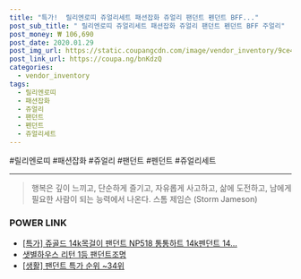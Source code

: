 ```yaml
--- 
title: "특가!  릴리엔로띠 쥬얼리세트 패션잡화 쥬얼리 팬던트 펜던트 BFF..." 
post_sub_title: " 릴리엔로띠 쥬얼리세트 패션잡화 쥬얼리 팬던트 펜던트 BFF 주얼리" 
post_money: ₩ 106,690 
post_date: 2020.01.29 
post_img_url: https://static.coupangcdn.com/image/vendor_inventory/9ce4/30ee5c9e1f6f831e0cb5fcfb74f6cda15097a9d8e1bf787305dd3c9c678b.jpg 
post_link_url: https://coupa.ng/bnKdzQ 
categories: 
  - vendor_inventory 
tags: 
  - 릴리엔로띠 
  - 패션잡화 
  - 쥬얼리 
  - 팬던트 
  - 펜던트 
  - 쥬얼리세트 
--- 
```

  #릴리엔로띠 #패션잡화 #쥬얼리 #팬던트 #펜던트 #쥬얼리세트 
<hr> 

> 행복은 깊이 느끼고, 단순하게 즐기고, 자유롭게 사고하고, 삶에 도전하고, 남에게 필요한 사람이 되는 능력에서 나온다. 스톰 제임슨 (Storm Jameson) 


### POWER LINK

* <a href="https://blog.naver.com/santokki14/221791127324" target="_blank">[특가] 쥬골드 14k목걸이 팬던트 NP518 통통하트 14k펜던트 14...</a>
* <a href="https://blog.naver.com/fasyy4321/221783181108" target="_blank">샛별하우스 리턴 1등 팬던트조명</a>
* <a href="https://blog.naver.com/sakai111/221788367781" target="_blank"> [생활] 팬던트 특가 순위 ~34위</a>
